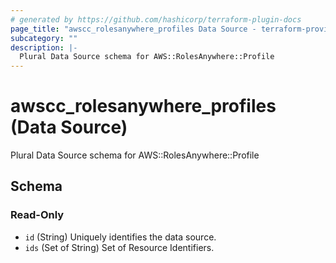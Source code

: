 ```yaml
---
# generated by https://github.com/hashicorp/terraform-plugin-docs
page_title: "awscc_rolesanywhere_profiles Data Source - terraform-provider-awscc"
subcategory: ""
description: |-
  Plural Data Source schema for AWS::RolesAnywhere::Profile
---
```


# awscc_rolesanywhere_profiles (Data Source)

Plural Data Source schema for AWS::RolesAnywhere::Profile



<!-- schema generated by tfplugindocs -->
## Schema

### Read-Only

- `id` (String) Uniquely identifies the data source.
- `ids` (Set of String) Set of Resource Identifiers.


